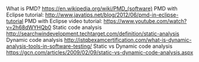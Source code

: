 What is PMD? https://en.wikipedia.org/wiki/PMD_(software)
PMD with Eclipse tutorial: http://www.javatips.net/blog/2012/06/pmd-in-eclipse-tutorial
PMD with Eclipse video tutorial: https://www.youtube.com/watch?v=2h68dWYHQb0
Static code analysis http://searchwindevelopment.techtarget.com/definition/static-analysis
Dynamic code analysis http://istqbexamcertification.com/what-is-dynamic-analysis-tools-in-software-testing/
Static vs Dynamic code analysis https://gcn.com/articles/2009/02/09/static-vs-dynamic-code-analysis.aspx
